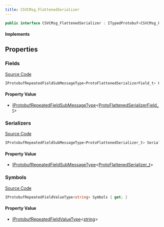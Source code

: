 ```yaml
---
title: CSVCMsg_FlattenedSerializer
---
```


```csharp
public interface CSVCMsg_FlattenedSerializer : ITypedProtobuf<CSVCMsg_FlattenedSerializer>, INativeHandle, INetMessage<CSVCMsg_FlattenedSerializer>, IDisposable
```

#### Implements

## Properties

### Fields

[Source Code](https://github.com/swiftly-solution/swiftlys2/blob/main/managed/src/SwiftlyS2.Generated/Protobufs/Interfaces/CSVCMsg_FlattenedSerializer.cs#L24)

```csharp
IProtobufRepeatedFieldSubMessageType<ProtoFlattenedSerializerField_t> Fields { get; }
```

#### Property Value

- [IProtobufRepeatedFieldSubMessageType](/docs/api/shared/netmessages/iprotobufrepeatedfieldsubmessagetype-1)<[ProtoFlattenedSerializerField_t](/docs/api/shared/protobufdefinitions/protoflattenedserializerfield_t)>

### Serializers

[Source Code](https://github.com/swiftly-solution/swiftlys2/blob/main/managed/src/SwiftlyS2.Generated/Protobufs/Interfaces/CSVCMsg_FlattenedSerializer.cs#L18)

```csharp
IProtobufRepeatedFieldSubMessageType<ProtoFlattenedSerializer_t> Serializers { get; }
```

#### Property Value

- [IProtobufRepeatedFieldSubMessageType](/docs/api/shared/netmessages/iprotobufrepeatedfieldsubmessagetype-1)<[ProtoFlattenedSerializer_t](/docs/api/shared/protobufdefinitions/protoflattenedserializer_t)>

### Symbols

[Source Code](https://github.com/swiftly-solution/swiftlys2/blob/main/managed/src/SwiftlyS2.Generated/Protobufs/Interfaces/CSVCMsg_FlattenedSerializer.cs#L21)

```csharp
IProtobufRepeatedFieldValueType<string> Symbols { get; }
```

#### Property Value

- [IProtobufRepeatedFieldValueType](/docs/api/shared/netmessages/iprotobufrepeatedfieldvaluetype-1)<[string](https://learn.microsoft.com/dotnet/api/system.string)>

